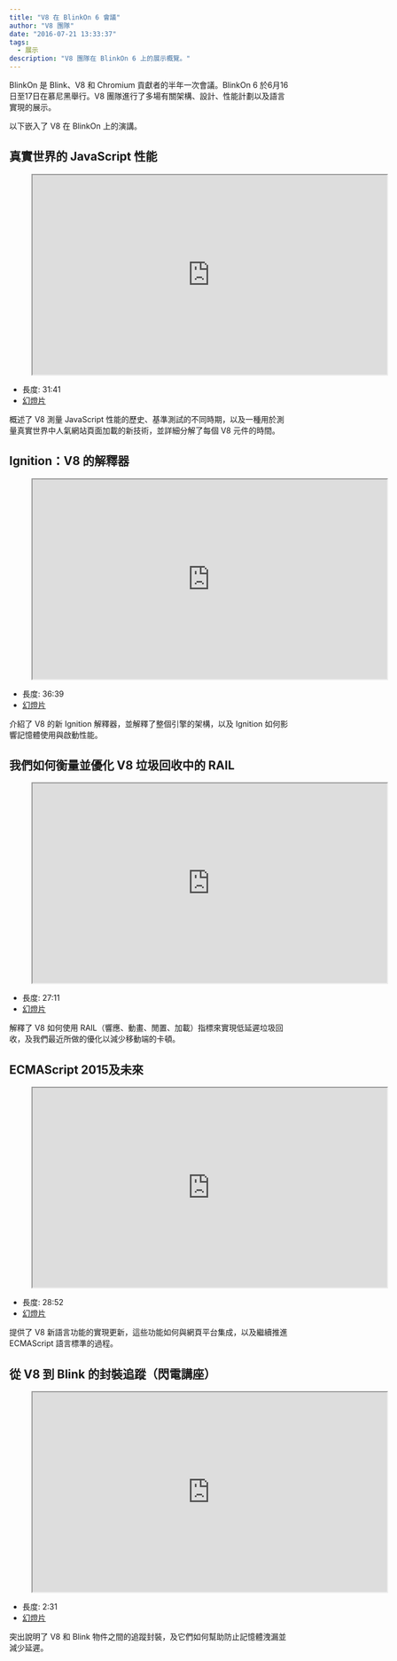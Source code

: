 ```yaml
---
title: "V8 在 BlinkOn 6 會議"
author: "V8 團隊"
date: "2016-07-21 13:33:37"
tags: 
  - 展示
description: "V8 團隊在 BlinkOn 6 上的展示概覽。"
---
```

BlinkOn 是 Blink、V8 和 Chromium 貢獻者的半年一次會議。BlinkOn 6 於6月16日至17日在慕尼黑舉行。V8 團隊進行了多場有關架構、設計、性能計劃以及語言實現的展示。

<!--truncate-->
以下嵌入了 V8 在 BlinkOn 上的演講。

## 真實世界的 JavaScript 性能

<figure>
  <div class="video video-16:9">
    <iframe src="https://www.youtube.com/embed/xCx4uC7mn6Y" width="640" height="360" loading="lazy"></iframe>
  </div>
</figure>

- 長度: 31:41
- [幻燈片](https://docs.google.com/presentation/d/14WZkWbkvtmZDEIBYP5H1GrbC9H-W3nJSg3nvpHwfG5U/edit)

概述了 V8 測量 JavaScript 性能的歷史、基準測試的不同時期，以及一種用於測量真實世界中人氣網站頁面加載的新技術，並詳細分解了每個 V8 元件的時間。

## Ignition：V8 的解釋器

<figure>
  <div class="video video-16:9">
    <iframe src="https://www.youtube.com/embed/r5OWCtuKiAk" width="640" height="360" loading="lazy"></iframe>
  </div>
</figure>

- 長度: 36:39
- [幻燈片](https://docs.google.com/presentation/d/1OqjVqRhtwlKeKfvMdX6HaCIu9wpZsrzqpIVIwQSuiXQ/edit)

介紹了 V8 的新 Ignition 解釋器，並解釋了整個引擎的架構，以及 Ignition 如何影響記憶體使用與啟動性能。

## 我們如何衡量並優化 V8 垃圾回收中的 RAIL

<figure>
  <div class="video video-16:9">
    <iframe src="https://www.youtube.com/embed/VITAyGT-CJI" width="640" height="360" loading="lazy"></iframe>
  </div>
</figure>

- 長度: 27:11
- [幻燈片](https://docs.google.com/presentation/d/15EQ603eZWAnrf4i6QjPP7S3KF3NaL3aAaKhNUEatVzY/edit)

解釋了 V8 如何使用 RAIL（響應、動畫、閒置、加載）指標來實現低延遲垃圾回收，及我們最近所做的優化以減少移動端的卡頓。

## ECMAScript 2015及未來

<figure>
  <div class="video video-16:9">
    <iframe src="https://www.youtube.com/embed/KrGOzEwqRDA" width="640" height="360" loading="lazy"></iframe>
  </div>
</figure>

- 長度: 28:52
- [幻燈片](https://docs.google.com/presentation/d/1o1wld5z0BM8RTqXASGYD3Rvov8PzrxySghmrGTYTgw0/edit)

提供了 V8 新語言功能的實現更新，這些功能如何與網頁平台集成，以及繼續推進 ECMAScript 語言標準的過程。

## 從 V8 到 Blink 的封裝追蹤（閃電講座）

<figure>
  <div class="video video-16:9">
    <iframe src="https://www.youtube.com/embed/PMDRfYw4UYQ?start=3204" width="640" height="360" loading="lazy"></iframe>
  </div>
</figure>

- 長度: 2:31
- [幻燈片](https://docs.google.com/presentation/d/1I6leiRm0ysSTqy7QWh33Gfp7_y4ngygyM2tDAqdF0fI/edit)

突出說明了 V8 和 Blink 物件之間的追蹤封裝，及它們如何幫助防止記憶體洩漏並減少延遲。

